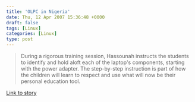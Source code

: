 ```yaml
---
title: 'OLPC in Nigeria'
date: Thu, 12 Apr 2007 15:36:48 +0000
draft: false
tags: [Linux]
categories: [Linux]
type: post
---
```


> During a rigorous training session, Hassounah instructs the students to
identify and hold aloft each of the laptop's components, starting with the
power adapter. The step-by-step instruction is part of how the children will
learn to respect and use what will now be their personal education tool.

[Link to story](http://news.com.com/2300-1041_3-6175025-5.html?tag=ne.gall.pg)
